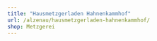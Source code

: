 ```yaml
---
title: "Hausmetzgerladen Hahnenkammhof"
url: /alzenau/hausmetzgerladen-hahnenkammhof/
shop: Metzgerei
---
```

